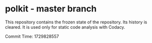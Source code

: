 # polkit - master branch

This repository contains the frozen state of the repository.
Its history is cleared. It is used only for static code
analysis with Codacy.

Commit Time: 1729828557